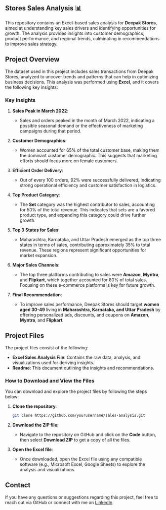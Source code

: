 ## Stores Sales Analysis 📊

This repository contains an Excel-based sales analysis for **Deepak Stores**, aimed at understanding key sales drivers and identifying opportunities for growth. The analysis provides insights into customer demographics, product performance, and regional trends, culminating in recommendations to improve sales strategy.

## Project Overview

The dataset used in this project includes sales transactions from Deepak Stores, analyzed to uncover trends and patterns that can help in optimizing business decisions. This analysis was performed using **Excel**, and it covers the following key insights:

### Key Insights

1. **Sales Peak in March 2022**:
   - Sales and orders peaked in the month of March 2022, indicating a possible seasonal demand or the effectiveness of marketing campaigns during that period.

2. **Customer Demographics**:
   - Women accounted for 65% of the total customer base, making them the dominant customer demographic. This suggests that marketing efforts should focus more on female customers.

3. **Efficient Order Delivery**:
   - Out of every 100 orders, 92% were successfully delivered, indicating strong operational efficiency and customer satisfaction in logistics.

4. **Top Product Category**:
   - The **Set** category was the highest contributor to sales, accounting for 50% of the total revenue. This indicates that sets are a favored product type, and expanding this category could drive further growth.

5. **Top 3 States for Sales**:
   - Maharashtra, Karnataka, and Uttar Pradesh emerged as the top three states in terms of sales, contributing approximately 35% to total revenue. These regions represent significant opportunities for market expansion.

6. **Major Sales Channels**:
   - The top three platforms contributing to sales were **Amazon**, **Myntra**, and **Flipkart**, which together accounted for 80% of total sales. Focusing on these e-commerce platforms is key for future growth.

7. **Final Recommendation**:
   - To improve sales performance, Deepak Stores should target **women aged 30-49** living in **Maharashtra, Karnataka, and Uttar Pradesh** by offering personalized ads, discounts, and coupons on **Amazon**, **Myntra**, and **Flipkart**. 

## Project Files

The project files consist of the following:

- **Excel Sales Analysis File**: Contains the raw data, analysis, and visualizations used for deriving insights.
- **Readme**: This document outlining the insights and recommendations.

### How to Download and View the Files

You can download and explore the project files by following the steps below:

1. **Clone the repository**:
   ```bash
   git clone https://github.com/yourusername/sales-analysis.git
   ```

2. **Download the ZIP file**:
   - Navigate to the repository on GitHub and click on the **Code** button, then select **Download ZIP** to get a copy of all the files.

3. **Open the Excel file**:
   - Once downloaded, open the Excel file using any compatible software (e.g., Microsoft Excel, Google Sheets) to explore the analysis and visualizations.

## Contact

If you have any questions or suggestions regarding this project, feel free to reach out via GitHub or connect with me on [LinkedIn](https://www.linkedin.com/in/priyanka-akshay-rajput).
